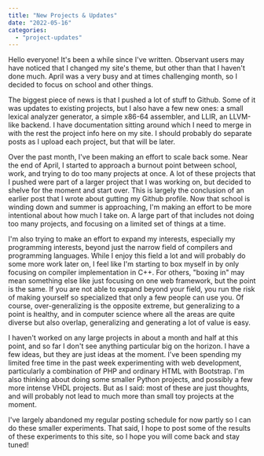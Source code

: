 ```yaml
---
title: "New Projects & Updates"
date: "2022-05-16"
categories: 
  - "project-updates"
---
```


Hello everyone! It's been a while since I've written. Observant users may have noticed that I changed my site's theme, but other than that I haven't done much. April was a very busy and at times challenging month, so I decided to focus on school and other things.

The biggest piece of news is that I pushed a lot of stuff to Github. Some of it was updates to existing projects, but I also have a few new ones: a small lexical analyzer generator, a simple x86-64 assembler, and LLIR, an LLVM-like backend. I have documentation sitting around which I need to merge in with the rest the project info here on my site. I should probably do separate posts as I upload each project, but that will be later.

Over the past month, I've been making an effort to scale back some. Near the end of April, I started to approach a burnout point between school, work, and trying to do too many projects at once. A lot of these projects that I pushed were part of a larger project that I was working on, but decided to shelve for the moment and start over. This is largely the conclusion of an earlier post that I wrote about gutting my Github profile. Now that school is winding down and summer is approaching, I'm making an effort to be more intentional about how much I take on. A large part of that includes not doing too many projects, and focusing on a limited set of things at a time.

I'm also trying to make an effort to expand my interests, especially my programming interests, beyond just the narrow field of compilers and programming languages. While I enjoy this field a lot and will probably do some more work later on, I feel like I'm starting to box myself in by only focusing on compiler implementation in C++. For others, "boxing in" may mean something else like just focusing on one web framework, but the point is the same. If you are not able to expand beyond your field, you run the risk of making yourself so specialized that only a few people can use you. Of course, over-generalizing is the opposite extreme, but generalizing to a point is healthy, and in computer science where all the areas are quite diverse but also overlap, generalizing and generating a lot of value is easy.

I haven't worked on any large projects in about a month and half at this point, and so far I don't see anything particular big on the horizon. I have a few ideas, but they are just ideas at the moment. I've been spending my limited free time in the past week experimenting with web development, particularly a combination of PHP and ordinary HTML with Bootstrap. I'm also thinking about doing some smaller Python projects, and possibly a few more intense VHDL projects. But as I said: most of these are just thoughts, and will probably not lead to much more than small toy projects at the moment.

I've largely abandoned my regular posting schedule for now partly so I can do these smaller experiments. That said, I hope to post some of the results of these experiments to this site, so I hope you will come back and stay tuned!
